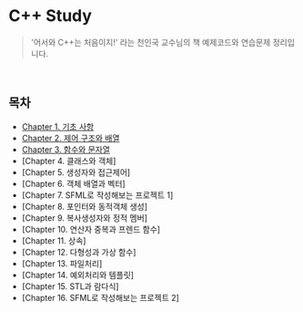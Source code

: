 # C++ Study

> '어서와 C++는 처음이지!' 라는 천인국 교수님의 책 예제코드와 연습문제 정리입니다.

<br>

## 목차

- [Chapter 1. 기초 사항](https://github.com/ningpop/C-plus-plus-Study/tree/master/Ch1)
- [Chapter 2. 제어 구조와 배열](https://github.com/ningpop/C-plus-plus-Study/tree/master/Ch2)
- [Chapter 3. 함수와 문자열](https://github.com/ningpop/C-plus-plus-Study/tree/master/Ch3)
- [Chapter 4. 클래스와 객체]
- [Chapter 5. 생성자와 접근제어]
- [Chapter 6. 객체 배열과 벡터]
- [Chapter 7. SFML로 작성해보는 프로젝트 1]
- [Chapter 8. 포인터와 동적객체 생성]
- [Chapter 9. 복사생성자와 정적 멤버]
- [Chapter 10. 연산자 중복과 프렌드 함수]
- [Chapter 11. 상속]
- [Chapter 12. 다형성과 가상 함수]
- [Chapter 13. 파일처리]
- [Chapter 14. 예외처리와 템플릿]
- [Chapter 15. STL과 람다식]
- [Chapter 16. SFML로 작성해보는 프로젝트 2]
